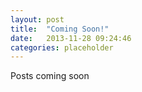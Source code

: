 ```yaml
---
layout: post
title:  "Coming Soon!"
date:   2013-11-28 09:24:46
categories: placeholder
---
```


Posts coming soon
